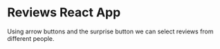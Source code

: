 # Reviews React App

Using arrow buttons and the surprise button we can select reviews from different people.
